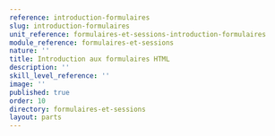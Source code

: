 ```yaml
---
reference: introduction-formulaires
slug: introduction-formulaires
unit_reference: formulaires-et-sessions-introduction-formulaires
module_reference: formulaires-et-sessions
nature: ''
title: Introduction aux formulaires HTML
description: ''
skill_level_reference: ''
image: ''
published: true
order: 10
directory: formulaires-et-sessions
layout: parts
---
```

